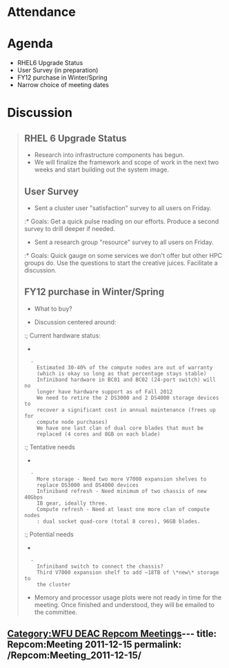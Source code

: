 # Attendance

# Agenda

  - RHEL6 Upgrade Status
  - User Survey (in preparation)
  - FY12 purchase in Winter/Spring
  - Narrow choice of meeting dates

# Discussion

> ## RHEL 6 Upgrade Status
>
>   - Research into infrastructure components has begun.
>   - We will finalize the framework and scope of work in the next two
>     weeks and start building out the system image.
>
> ## User Survey
>
>   - Sent a cluster user "satisfaction" survey to all users on Friday.
>
> :\* Goals: Get a quick pulse reading on our efforts. Produce a second
> survey to drill deeper if needed.
>
>   - Sent a research group "resource" survey to all users on Friday.
>
> :\* Goals: Quick gauge on some services we don't offer but other HPC
> groups do. Use the questions to start the creative juices. Facilitate
> a discussion.
>
> ## FY12 purchase in Winter/Spring
>
>   - What to buy?
>
> <!-- end list -->
>
>   - Discussion centered around:
>
> :; Current hardware status:
>
>   -
>
>       -
>         Estimated 30-40% of the compute nodes are out of warranty
>         (which is okay so long as that percentage stays stable)
>         Infiniband hardware in BC01 and BC02 (24-port switch) will no
>         longer have hardware support as of Fall 2012
>         We need to retire the 2 DS3000 and 2 DS4000 storage devices to
>         recover a significant cost in annual maintenance (frees up for
>         compute node purchases)
>         We have one last clan of dual core blades that must be
>         replaced (4 cores and 8GB on each blade)
>
> :; Tentative needs
>
>   -
>
>       -
>         More storage - Need two more V7000 expansion shelves to
>         replace DS3000 and DS4000 devices
>         Infiniband refresh - Need minimum of two chassis of new 40Gbps
>         IB gear, ideally three.
>         Compute refresh - Need at least one more clan of compute nodes
>         : dual socket quad-core (total 8 cores), 96GB blades.
>
> :; Potential needs
>
>   -
>
>       -
>         Infiniband switch to connect the chassis?
>         Third V7000 expansion shelf to add ~18TB of \*new\* storage to
>         the cluster
>
> <!-- end list -->
>
>   - Memory and processor usage plots were not ready in time for the
>     meeting. Once finished and understood, they will be emailed to the
>     committee.

[Category:WFU DEAC Repcom
Meetings](Category:WFU_DEAC_Repcom_Meetings "wikilink")---
title: Repcom:Meeting 2011-12-15
permalink: /Repcom:Meeting_2011-12-15/
---

